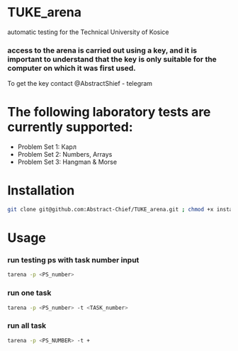 # TUKE_arena
automatic testing for the Technical University of Kosice
### access to the arena is carried out using a key, and it is important to understand that the key is only suitable for the computer on which it was first used.
To get the key contact @AbstractShief - telegram
# The following laboratory tests are currently supported:
- Problem Set 1: Карл
- Problem Set 2: Numbers, Arrays
- Problem Set 3: Hangman & Morse
# Installation
```bash
git clone git@github.com:Abstract-Chief/TUKE_arena.git ; chmod +x install.sh ; ./install.sh
```
# Usage
### run testing ps with task number input
```bash
tarena -p <PS_number> 
```
### run one task
```bash
tarena -p <PS_number> -t <TASK_number> 
```
### run all task
```bash
tarena -p <PS_NUMBER> -t + 
```

